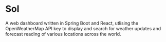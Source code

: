 # Sol
A web dashboard written in Spring Boot and React, utlising the OpenWeatherMap API key to display and search for weather updates and forecast reading of various locations across the world.
